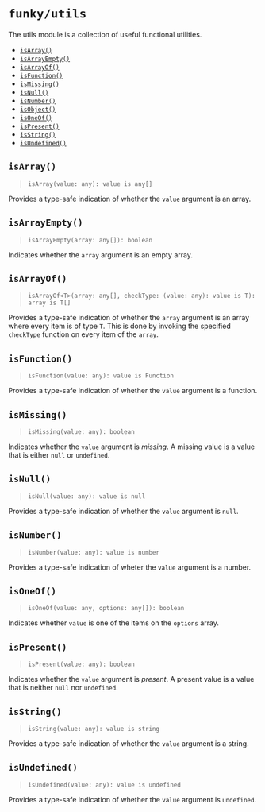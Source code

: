 # `funky/utils`

The utils module is a collection of useful functional utilities.

- [`isArray()`](#isarray)
- [`isArrayEmpty()`](#isarrayempty)
- [`isArrayOf()`](#isarrayof)
- [`isFunction()`](#isfunction)
- [`isMissing()`](#ismissing)
- [`isNull()`](#isnull)
- [`isNumber()`](#isnumber)
- [`isObject()`](#isobject)
- [`isOneOf()`](#isoneof)
- [`isPresent()`](#ispresent)
- [`isString()`](#isstring)
- [`isUndefined()`](#isundefined)

## `isArray()`

> `isArray(value: any): value is any[]`

Provides a type-safe indication of whether the `value` argument is an array.

## `isArrayEmpty()`

> `isArrayEmpty(array: any[]): boolean`

Indicates whether the `array` argument is an empty array.

## `isArrayOf()`

> `isArrayOf<T>(array: any[], checkType: (value: any): value is T): array is T[]`

Provides a type-safe indication of whether the `array` argument is an array
where every item is of type `T`. This is done by invoking the specified `checkType`
function on every item of the `array`.

## `isFunction()`

> `isFunction(value: any): value is Function`

Provides a type-safe indication of whether the `value` argument is a function.

## `isMissing()`

> `isMissing(value: any): boolean`

Indicates whether the `value` argument is _missing_. A missing value is a value
that is either `null` or `undefined`.

## `isNull()`

> `isNull(value: any): value is null`

Provides a type-safe indication of whether the `value` argument is `null`.

## `isNumber()`

> `isNumber(value: any): value is number`

Provides a type-safe indication of wheter the `value` argument is a number.

## `isOneOf()`

> `isOneOf(value: any, options: any[]): boolean`

Indicates whether `value` is one of the items on the `options` array.

## `isPresent()`

> `isPresent(value: any): boolean`

Indicates whether the `value` argument is _present_. A present value is a value
that is neither `null` nor `undefined`.

## `isString()`

> `isString(value: any): value is string`

Provides a type-safe indication of whether the `value` argument is a string.

## `isUndefined()`

> `isUndefined(value: any): value is undefined`

Provides a type-safe indication of whether the `value` argument is `undefined`.
